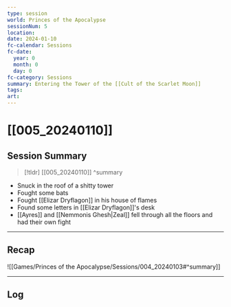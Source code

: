 ```yaml
---
type: session
world: Princes of the Apocalypse
sessionNum: 5
location: 
date: 2024-01-10
fc-calendar: Sessions
fc-date:
  year: 0
  month: 0
  day: 0
fc-category: Sessions
summary: Entering the Tower of the [[Cult of the Scarlet Moon]]
tags: 
art:
---
```

# [[005_20240110]]

## Session Summary

 > [!tldr] [[005_20240110]]
>  ^summary
- Snuck in the roof of a shitty tower
- Fought some bats
- Fought [[Elizar Dryflagon]] in his house of flames
- Found some letters in [[Elizar Dryflagon]]'s desk
- [[Ayres]] and [[Nemmonis Ghesh|Zeal]] fell through all the floors and had their own fight
---

## Recap

![[Games/Princes of the Apocalypse/Sessions/004_20240103#^summary]]


---

## Log

